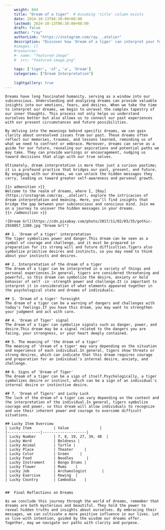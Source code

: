 ```yaml
---
    weight: 844
    title: "Dream of a tiger"  # Assuming 'title' column exists
    date: 2024-10-13T06:30:00+08:00
    lastmod: 2024-10-13T06:30:00+08:00
    draft: false
    author: "ray"
    authorLink: "https://instagram.com/ray._.atelier"
    description: "Discover how 'Dream of a tiger' can interpret your future and uncover its significant meanings in your life."
    #images: []
    #resources:
    #- name: "featured-image"
    #  src: "featured-image.png"
    
    tags: ['tiger', 'of', 'a', 'Dream']
    categories: ["Dream Interpretation"]
    
    lightgallery: true
---
```

    
    Dreams have long fascinated humanity, serving as a window into our subconscious. Understanding and analyzing dreams can provide valuable insights into our emotions, fears, and desires. When we take the time to interpret our dreams, we begin to unravel the complex tapestry of our inner thoughts. This process not only helps us understand ourselves better but also allows us to connect our past experiences with our present circumstances and future possibilities.
    
    By delving into the meanings behind specific dreams, we can gain clarity about unresolved issues from our past. These dreams often reflect our memories, traumas, and lessons learned, reminding us of what we need to confront or embrace. Moreover, dreams can serve as a guide for our future, revealing our aspirations and potential paths we may take. They can provide warnings or encouragement, nudging us toward decisions that align with our true selves.
    
    Ultimately, dream interpretation is more than just a curious pastime; it is a profound practice that bridges our past, present, and future. By engaging with our dreams, we can unlock the hidden messages they carry, leading us toward greater self-awareness and personal growth.
    
    {{< admonition >}}
    Welcome to the realm of dreams, where I, [Ray](https://instagram.com/ray._.atelier), explore the intricacies of dream interpretation and meaning. Here, you’ll find insights that bridge the gap between your subconscious and conscious mind. Join me on a journey to uncover the hidden messages in your dreams.
    {{< /admonition >}}
    
    ![Dream Grl](https://cdn.pixabay.com/photo/2017/11/02/03/35/gothic-2910057_1280.jpg "Dream Grl")
    
    ## 1. 'Dream of a tiger' interpretation
    The tiger symbolizes power and danger.This dream can be seen as a symbol of courage and challenge, and it must be prepared in preparation for its strong will and future difficulties.Tigers also symbolize primitive desires and instincts, so you may need to think about your instincts and desires.
    
    ## 2. Interpretation of the dream of a tiger
    The dream of a tiger can be interpreted in a variety of things and personal experiences.In general, tigers are considered threatening and powerful, so this dream can symbolize the desire, anxiety or bold behavior of self -in -strength power and challenge.It is important to interpret it in consideration of what elements appeared together in the psychological state and dreams of individuals.
    
    ## 3. 'Dream of a tiger' foresight
    The dream of a tiger can be a warning of dangers and challenges with today's feelings.If you have this dream, you may want to strengthen your judgment and act with care.
    
    ## 4. 'Dream of Tiger' signal
    The dream of a tiger can symbolize signals such as danger, power, and desire.This dream may be a signal related to the dangers you are facing, your strongness, or your heart deeply contained.
    
    ## 5. The meaning of 'the dream of a tiger'
    The meaning of 'dream of a tiger' may vary depending on the situation and experience of each individual.In general, tigers show threats or strong desires, which can indicate that this dream requires courage and preparation for an individual's internal desire, anxiety, and challenge.
    
    ## 6. Signs of 'Dream of Tiger'
    The dream of a tiger can be a sign of itself.Psychologically, a tiger symbolizes desire or instinct, which can be a sign of an individual's internal desire or instinctive desire.
    
    ## 7. 'Dream of Tigers' and Lucky Luck
    The luck of the dream of a tiger can vary depending on the context and the interpretation of the individual.In general, tigers symbolize courage and power, so this dream will allow individuals to recognize and use their inherent power and courage to overcome difficult situations.
    
    ## Lucky Item Overview
    | Lucky Item          | Value              |
    |---------------|--------------------|
    | Lucky Number        | 7, 8, 19, 27, 39, 40  |
    | Lucky Word          | Boldness |
    | Lucky Animal        | Turtle |
    | Lucky Place         | Theater     |
    | Lucky Color         | Green     |
    | Lucky Food          | Noodles      |
    | Lucky Instrument    | Bongo Drums |
    | Lucky Flower        | Mums    |
    | Lucky Job           | Archaeologist       |
    | Lucky Exercise      | Rowing  |
    | Lucky Country       | Cambodia    |
    
    
    ##  Final Reflections on Dreams
    
    As we conclude this journey through the world of dreams, remember that dreams are both mysterious and beautiful. They hold the power to reveal hidden truths and insights about ourselves. By embracing their messages, we can cultivate a more positive influence in our lives. Let us live with intention, guided by the wisdom our dreams offer. Together, may we navigate our paths with clarity and purpose.
    